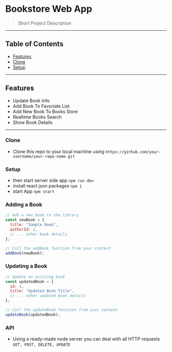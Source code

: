 # Bookstore Web App


> Short Project Description


---

## Table of Contents

- [Features](#features)
- [Clone](#Clone)
- [Setup](#setup)

---

## Features

- Update Book Info
- Add Book To Favoriate List
- Add New Book To Books Store
- Realtime Books Search
- Show Book Details

---


### Clone

- Clone this repo to your local machine using `https://github.com/your-username/your-repo-name.git`


### Setup

- then start server side app `npm run dev`
- install react json packages `npm i`
- start App `npm start`


### Adding a Book

```javascript
// Add a new book to the library
const newBook = {
  title: "Sample Book",
  authorId: 1,
  // ... other book details
};

// Call the addBook function from your context
addBook(newBook);
```
### Updating a Book
```javascript
// Update an existing book
const updatedBook = {
  id: 1,
  title: "Updated Book Title",
  // ... other updated book details
};

// Call the updateBook function from your context
updateBook(updatedBook);
```


### API
- Using a ready-made node server you can deal with all HTTP requests `GET, POST, DELETE, UPDATE`


